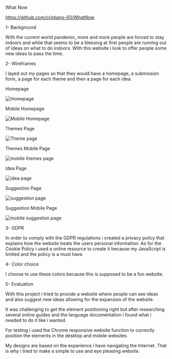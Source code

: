 What Now

https://github.com/cristiano-93/WhatNow


1- Background 

  With the current world pandemic, more and more people are forced to stay indoors and while that seems to be a blessing at first 
people are running out of ideas on what to do indoors. With this website i look to offer people some new ideas to pass the time.

2- Wireframes

  I layed out my pages so that they would have a homepage, a submission form, a page for each theme and then a page for each idea.

Homepage

![Homepage](https://i.imgur.com/Wnd3Nd3.jpg)

Mobile Homepage

![Mobile Homepage](https://i.imgur.com/QGY3lXQ.jpg)

Themes Page

![Theme page](https://i.imgur.com/c8mFY4Z.jpg)

Themes Mobile Page

![mobile themes page](https://i.imgur.com/cIZN8Ho.jpg)

Idea Page

![idea page](https://i.imgur.com/3hUCpOr.jpg)

Suggestion Page

![suggestion page](https://i.imgur.com/fisd0CW.jpg)

Suggestion Mobile Page

![mobile suggestion page](https://i.imgur.com/YDmlCRn.jpg)



3- GDPR

  In order to vomply with the GDPR regulations i created a privacy policy that explains how the website treats the users personal information.
  As for the Cookie Policy i used a online resource to create it because my JavaScript is limited and the policy is a must have.

4- Color choice

  I choose to use these colors because this is supposed to be a fun website.

5- Evaluation

  With this project i tried to provide a website where people can see ideas and also suggest new ideas allowing for the expansion of the website.
  
  It was challenging to get the element positioning right but after researching several online guides and the language documentation i found what i needed to do it like i wanted.

  For testing i used the Chrome responsive website function to correctly position the elements in the desktop and mobile websites

  My designs are based on the experience i have navigating the Internet. That is why i tried to make a simple to use and eye pleasing website.
  

